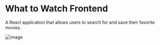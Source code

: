# What to Watch Frontend
A React application that allows users to search for and save their favorite movies.

![image](https://github.com/kevinjolley91/movies-frontend/assets/137746914/997201ae-9f57-4152-8b4f-455bc28f2919)
